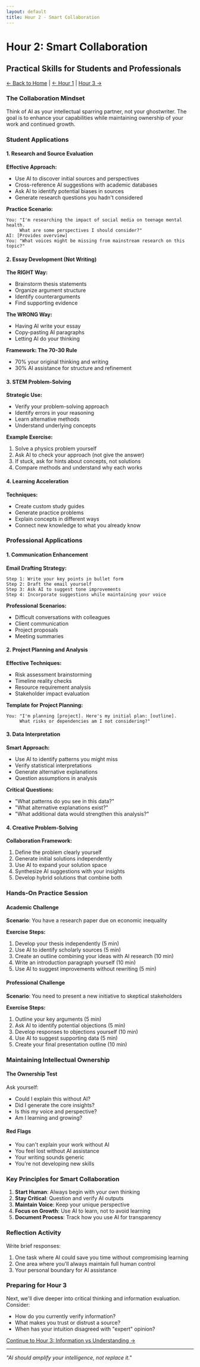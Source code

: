 ```yaml
---
layout: default
title: Hour 2 - Smart Collaboration
---
```


# Hour 2: Smart Collaboration
## Practical Skills for Students and Professionals

[← Back to Home](../) | [← Hour 1](../hour1) | [Hour 3 →](../hour3)

### The Collaboration Mindset

Think of AI as your intellectual sparring partner, not your ghostwriter. The goal is to enhance your capabilities while maintaining ownership of your work and continued growth.

### Student Applications

#### 1. Research and Source Evaluation

**Effective Approach:**
- Use AI to discover initial sources and perspectives
- Cross-reference AI suggestions with academic databases
- Ask AI to identify potential biases in sources
- Generate research questions you hadn't considered

**Practice Scenario:**
```
You: "I'm researching the impact of social media on teenage mental health. 
     What are some perspectives I should consider?"
AI: [Provides overview]
You: "What voices might be missing from mainstream research on this topic?"
```

#### 2. Essay Development (Not Writing)

**The RIGHT Way:**
- Brainstorm thesis statements
- Organize argument structure
- Identify counterarguments
- Find supporting evidence

**The WRONG Way:**
- Having AI write your essay
- Copy-pasting AI paragraphs
- Letting AI do your thinking

**Framework: The 70-30 Rule**
- 70% your original thinking and writing
- 30% AI assistance for structure and refinement

#### 3. STEM Problem-Solving

**Strategic Use:**
- Verify your problem-solving approach
- Identify errors in your reasoning
- Learn alternative methods
- Understand underlying concepts

**Example Exercise:**
1. Solve a physics problem yourself
2. Ask AI to check your approach (not give the answer)
3. If stuck, ask for hints about concepts, not solutions
4. Compare methods and understand why each works

#### 4. Learning Acceleration

**Techniques:**
- Create custom study guides
- Generate practice problems
- Explain concepts in different ways
- Connect new knowledge to what you already know

### Professional Applications

#### 1. Communication Enhancement

**Email Drafting Strategy:**
```
Step 1: Write your key points in bullet form
Step 2: Draft the email yourself
Step 3: Ask AI to suggest tone improvements
Step 4: Incorporate suggestions while maintaining your voice
```

**Professional Scenarios:**
- Difficult conversations with colleagues
- Client communication
- Project proposals
- Meeting summaries

#### 2. Project Planning and Analysis

**Effective Techniques:**
- Risk assessment brainstorming
- Timeline reality checks
- Resource requirement analysis
- Stakeholder impact evaluation

**Template for Project Planning:**
```
You: "I'm planning [project]. Here's my initial plan: [outline].
     What risks or dependencies am I not considering?"
```

#### 3. Data Interpretation

**Smart Approach:**
- Use AI to identify patterns you might miss
- Verify statistical interpretations
- Generate alternative explanations
- Question assumptions in analysis

**Critical Questions:**
- "What patterns do you see in this data?"
- "What alternative explanations exist?"
- "What additional data would strengthen this analysis?"

#### 4. Creative Problem-Solving

**Collaboration Framework:**
1. Define the problem clearly yourself
2. Generate initial solutions independently
3. Use AI to expand your solution space
4. Synthesize AI suggestions with your insights
5. Develop hybrid solutions that combine both

### Hands-On Practice Session

#### Academic Challenge

**Scenario**: You have a research paper due on economic inequality

**Exercise Steps:**
1. Develop your thesis independently (5 min)
2. Use AI to identify scholarly sources (5 min)
3. Create an outline combining your ideas with AI research (10 min)
4. Write an introduction paragraph yourself (10 min)
5. Use AI to suggest improvements without rewriting (5 min)

#### Professional Challenge

**Scenario**: You need to present a new initiative to skeptical stakeholders

**Exercise Steps:**
1. Outline your key arguments (5 min)
2. Ask AI to identify potential objections (5 min)
3. Develop responses to objections yourself (10 min)
4. Use AI to suggest supporting data (5 min)
5. Create your final presentation outline (10 min)

### Maintaining Intellectual Ownership

#### The Ownership Test

Ask yourself:
- Could I explain this without AI?
- Did I generate the core insights?
- Is this my voice and perspective?
- Am I learning and growing?

#### Red Flags
- You can't explain your work without AI
- You feel lost without AI assistance
- Your writing sounds generic
- You're not developing new skills

### Key Principles for Smart Collaboration

1. **Start Human**: Always begin with your own thinking
2. **Stay Critical**: Question and verify AI outputs
3. **Maintain Voice**: Keep your unique perspective
4. **Focus on Growth**: Use AI to learn, not to avoid learning
5. **Document Process**: Track how you use AI for transparency

### Reflection Activity

Write brief responses:
1. One task where AI could save you time without compromising learning
2. One area where you'll always maintain full human control
3. Your personal boundary for AI assistance

### Preparing for Hour 3

Next, we'll dive deeper into critical thinking and information evaluation. Consider:
- How do you currently verify information?
- What makes you trust or distrust a source?
- When has your intuition disagreed with "expert" opinion?

[Continue to Hour 3: Information vs Understanding →](../hour3)

---

*"AI should amplify your intelligence, not replace it."*